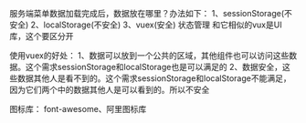 服务端菜单数据加载完成后，数据放在哪里？办法如下：
1、sessionStorage(不安全)
2、localStorage(不安全)
3、vuex(安全) 状态管理 和它相似的vux是UI库，这个要区分开

使用vuex的好处：
1、数据可以放到一个公共的区域，其他组件也可以访问这些数据。这个需求sessionStorage和localStorage也是可以满足的
2、数据安全，这些数据其他人是看不到的。这个需求sessionStorage和localStorage不能满足，因为它们两个中的数据其他人是可以看到的。所以不安全

图标库：
font-awesome、阿里图标库